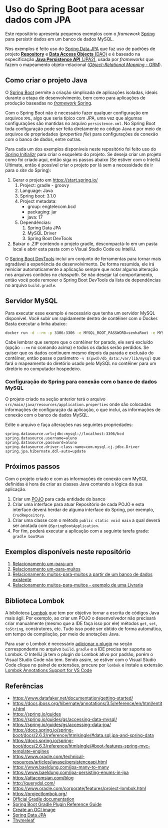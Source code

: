 # Uso do Spring Boot para acessar dados com JPA



Este repositório apresenta pequenos exemplos com o *framework* [Spring](https://spring.io) para persistir dados em um banco de dados MySQL. 

Nos exemplos é feito uso do [Spring Data JPA](https://docs.spring.io/spring-data/jpa/docs/current/reference/html/#reference) que faz uso de padrões de projeto [**Repository**](https://java-design-patterns.com/patterns/repository/) e [**Data Access Objects** (DAO)](https://java-design-patterns.com/patterns/dao/) e é baseado na especificação [**Java Persistence API** (JPA2)]((https://www.oracle.com/java/technologies/persistence-jsp.html)), usada por *frameworks* que fazem o mapeamento objeto-relacional ([*Object-Relational Mapping* - ORM](https://en.wikipedia.org/wiki/Object%E2%80%93relational_mapping)).

## Como criar o projeto Java

O [Spring Boot](https://spring.io/projects/spring-boot) permite a criação simplicada de aplicações isoladas, ideais durante a etapa de desenvolvimento, bem como para aplicações de produção baseadas no [*framework* Spring](https://spring.io/).

Com o Spring Boot não é necessário fazer qualquer configuração em arquivos `XML`, algo que seria típico com JPA, uma vez que algumas configurações são mantidas no arquivo `persistence.xml`. No Spring Boot toda configuração pode ser feita diretamente no código Java e por meio de arquivos de propriedades (*properties file*) para configurações de conexão com o banco de dados, entre outras.

Para cada um dos exemplos disponíveis neste repositório foi feito uso do [Spring Initializr](https://start.spring.io/) para criar o esqueleto do projeto. Se deseja criar um projeto como foi criado aqui, então siga os passos abaixo (Se estiver com o IntelliJ Ultimate, então é possível criar o projeto por lá sem a necessidade de ir para o *site* do Spring):

1. Gerar o projeto em https://start.spring.io/
   1. Project: gradle - groovy
   2. Language: Java
   3. Spring boot: 3.1.0
   4. Project metadata: 
       - group: engtelecom.bcd
       - packaging: jar
       - java: 17
   5. Dependências:
      1. Spring Data JPA
      2. MySQL Driver
      3. Spring Boot DevTools
2. Baixar o .ZIP contendo o projeto gradle, descompactá-lo em um pasta local e abrir esta pasta com o Visual Studio Code ou IntelliJ.

O [Spring Boot DevTools](https://docs.spring.io/spring-boot/docs/current/reference/html/using.html#using.devtools) inclui um conjunto de ferramentas para tornar mais agradável a experiência de desenvolvimento. De forma resumida, ele irá reiniciar automaticamente a aplicação sempre que notar alguma alteração nos arquivos contidos no *classpath*. Se não desejar tal comportamento, então você pode remover o Spring Boot DevTools da lista de dependências no arquivo `build.gradle`.

## Servidor MySQL

Para executar esse exemplo é necessário que tenha um servidor MySQL disponível. Você subir um rapidamente dentro de contêiner com o Docker. Basta executar a linha abaixo:

```bash
docker run -d --rm -p 3306:3306 -e MYSQL_ROOT_PASSWORD=senhaRoot -e MYSQL_DATABASE=bcd -e MYSQL_USER=aluno -e MYSQL_PASSWORD=aluno -e MYSQL_ROOT_HOST='%' --name meumysql mysql/mysql-server:latest
```

Cabe lembrar que sempre que o contêiner for parado, ele será excluído (opção `--rm` no comando acima) e todos os dados serão perdidos. Se quiser que os dados continuem mesmo depois da parada e exclusão do contêiner, então passe o parâmetro `-v $(pwd)/db_data:/var/lib/mysql` que fará o mapeamento do diretório usado pelo MySQL no contêiner para um diretório no computador hospedeiro.

### Configuração do Spring para conexão com o banco de dados MySQL

O projeto criado na seção anterior terá o arquivo `src/main/java/resources/application.properties` onde são colocadas informações de configuração da aplicação, o que inclui, as informações de conexão com o banco de dados MySQL.

Edite o arquivo e faça alterações nas seguintes propriedades:
```properties
spring.datasource.url=jdbc:mysql://localhost:3306/bcd
spring.datasource.username=aluno
spring.datasource.password=aluno
spring.datasource.driver-class-name=com.mysql.cj.jdbc.Driver
spring.jpa.hibernate.ddl-auto=update
```


## Próximos passos

Com o projeto criado e com as informações de conexão com MySQL definidas é hora de criar as classes Java contendo a lógica da sua aplicação. 

1. Criar um [POJO](https://pt.wikipedia.org/wiki/Plain_Old_Java_Objects) para cada entidade do banco
2. Criar uma interface para atuar Repositório de cada POJO e esta interface deverá herdar de alguma interface do Spring, por exemplo, `CrudRepository`.
3. Criar uma classe com o método `public static void main` a qual deverá ser anotada com `@SpringBootApplication`. 
4. Por fim, poderá executar a aplicação com a seguinte tarefa grade: `gradle bootRun`

## Exemplos disponíveis neste repositório

1. [Relacionamento um-para-um](exemplo-01-um-para-um)
2. [Relacionamento um-para-muitos](exemplo-02-um-para-muitos/)
3. [Relacionamento muitos-para-muitos a partir de um banco de dados existente](exemplo-03-muitos-para-muitos/)
4. [Relacionamento muitos-para-muitos - exemplo de uma Livraria](exemplo-04-muitos-para-muitos-livraria/)

## Biblioteca Lombok

A biblioteca [Lombok](https://projectlombok.org/) que tem por objetivo tornar a escrita de códigos Java mais ágil. Por exemplo, ao criar um POJO o desenvolvedor não precisará criar manualmente (mesmo que a IDE faça isso por ele) métodos `get`,  `set`, `toString`, construtores, etc. Tudo isso pode ser obtido de forma automática, em tempo de compilação, por meio de anotações Java.

Para usar o Lombok é necessário [adicionar o plugin](https://plugins.gradle.org/plugin/io.freefair.lombok) na seção correspondente no arquivo `build.gradle` e a IDE precisa ter suporte ao Lombok. O IntelliJ já tem o plugin do Lombok ativo por padrão, porém o Visual Studio Code não tem. Sendo assim, se estiver com o Visual Studio Code clique no painel de extensões, procure por `lombok` e instale a extensão [Lombok Annotations Support for VS Code](https://marketplace.visualstudio.com/items?itemName=GabrielBB.vscode-lombok)


## Referências

- https://www.datafaker.net/documentation/getting-started/
- https://docs.jboss.org/hibernate/annotations/3.5/reference/en/html/entity.html
- https://spring.io/guides
- https://spring.io/guides/gs/accessing-data-mysql/
- https://spring.io/guides/gs/accessing-data-jpa/
- https://docs.spring.io/spring-boot/docs/2.6.3/reference/htmlsingle/#data.sql.jpa-and-spring-data
- https://docs.spring.io/spring-boot/docs/2.6.3/reference/htmlsingle/#boot-features-spring-mvc-template-engines
- https://www.oracle.com/technical-resources/articles/javase/persistenceapi.html
- https://www.baeldung.com/jpa-many-to-many
- https://www.baeldung.com/jpa-persisting-enums-in-jpa
- https://attacomsian.com/blog
- http://querydsl.com/
- https://www.oracle.com/corporate/features/project-lombok.html
- https://projectlombok.org/
- [Official Gradle documentation](https://docs.gradle.org)
- [Spring Boot Gradle Plugin Reference Guide](https://docs.spring.io/spring-boot/docs/2.6.3/gradle-plugin/reference/html/)
- [Create an OCI image](https://docs.spring.io/spring-boot/docs/2.6.3/gradle-plugin/reference/html/#build-image)
- [Spring Data JPA](https://docs.spring.io/spring-boot/docs/2.6.3/reference/htmlsingle/#boot-features-jpa-and-spring-data)
- [Thymeleaf](https://docs.spring.io/spring-boot/docs/2.6.3/reference/htmlsingle/#boot-features-spring-mvc-template-engines)